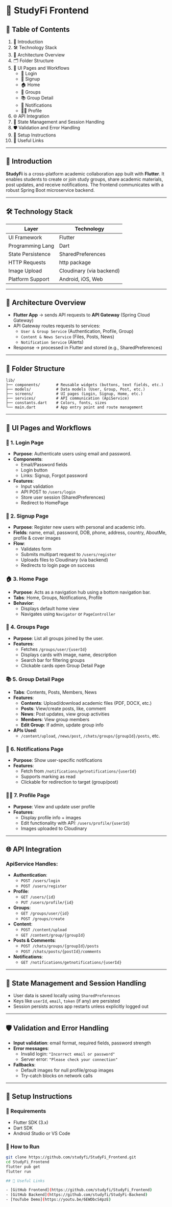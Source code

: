 # 📘 StudyFi Frontend

## 📌 Table of Contents
1. 📖 Introduction  
2. 🛠️ Technology Stack  
3. 🧱 Architecture Overview  
4. 🗂️ Folder Structure  
5. 📱 UI Pages and Workflows  
   - 🔐 Login  
   - 📝 Signup  
   - 🏠 Home  
   - 👥 Groups  
   - 📚 Group Detail  
   - 🔔 Notifications  
   - 🙍‍♀️ Profile  
6. 🌐 API Integration  
7. 💾 State Management and Session Handling  
8. 🛡️ Validation and Error Handling  
9. 🧪 Setup Instructions  
10. 🔗 Useful Links

---

## 🧠 Introduction

**StudyFi** is a cross-platform academic collaboration app built with **Flutter**. It enables students to create or join study groups, share academic materials, post updates, and receive notifications. The frontend communicates with a robust Spring Boot microservice backend.

---

## 🛠️ Technology Stack

| Layer             | Technology        |
|------------------|-------------------|
| UI Framework     | Flutter           |
| Programming Lang | Dart              |
| State Persistence| SharedPreferences |
| HTTP Requests    | http package      |
| Image Upload     | Cloudinary (via backend) |
| Platform Support | Android, iOS, Web |

---

## 🧱 Architecture Overview

- **Flutter App** → sends API requests to **API Gateway** (Spring Cloud Gateway)
- API Gateway routes requests to services:
  - `User & Group Service` (Authentication, Profile, Group)
  - `Content & News Service` (Files, Posts, News)
  - `Notification Service` (Alerts)
- Response → processed in Flutter and stored (e.g., SharedPreferences)

---
## 📁 Folder Structure

```plaintext
lib/
├── components/       # Reusable widgets (buttons, text fields, etc.)
├── models/           # Data models (User, Group, Post, etc.)
├── screens/          # UI pages (Login, Signup, Home, etc.)
├── services/         # API communication (ApiService)
├── constants.dart    # Colors, fonts, sizes
└── main.dart         # App entry point and route management
```


---

## 📱 UI Pages and Workflows

### 🔐 1. Login Page
- **Purpose**: Authenticate users using email and password.
- **Components**:
  - Email/Password fields
  - Login button
  - Links: Signup, Forgot password
- **Features**:
  - Input validation
  - API POST to `/users/login`
  - Store user session (SharedPreferences)
  - Redirect to HomePage

### 📝 2. Signup Page
- **Purpose**: Register new users with personal and academic info.
- **Fields**: name, email, password, DOB, phone, address, country, AboutMe, profile & cover images
- **Flow**:
  - Validates form
  - Submits multipart request to `/users/register`
  - Uploads files to Cloudinary (via backend)
  - Redirects to login page on success

### 🏠 3. Home Page
- **Purpose**: Acts as a navigation hub using a bottom navigation bar.
- **Tabs**: Home, Groups, Notifications, Profile
- **Behavior**:
  - Displays default home view
  - Navigates using `Navigator` or `PageController`

### 👥 4. Groups Page
- **Purpose**: List all groups joined by the user.
- **Features**:
  - Fetches `/groups/user/{userId}`
  - Displays cards with image, name, description
  - Search bar for filtering groups
  - Clickable cards open Group Detail Page

### 📚 5. Group Detail Page
- **Tabs**: Contents, Posts, Members, News
- **Features**:
  - **Contents**: Upload/download academic files (PDF, DOCX, etc.)
  - **Posts**: View/create posts, like, comment
  - **News**: Post updates, view group activities
  - **Members**: View group members
  - **Edit Group**: If admin, update group info
- **APIs Used**:
  - `/content/upload`, `/news/post`, `/chats/groups/{groupId}/posts`, etc.

### 🔔 6. Notifications Page
- **Purpose**: Show user-specific notifications
- **Features**:
  - Fetch from `/notifications/getnotifications/{userId}`
  - Supports marking as read
  - Clickable for redirection to target (group/post)

### 🙍‍♀️ 7. Profile Page
- **Purpose**: View and update user profile
- **Features**:
  - Display profile info + images
  - Edit functionality with API: `/users/profile/{userId}`
  - Images uploaded to Cloudinary

---

## 🌐 API Integration

### ApiService Handles:
- **Authentication**:
  - `POST /users/login`
  - `POST /users/register`
- **Profile**:
  - `GET /users/{id}`
  - `PUT /users/profile/{id}`
- **Groups**:
  - `GET /groups/user/{id}`
  - `POST /groups/create`
- **Content**:
  - `POST /content/upload`
  - `GET /content/group/{groupId}`
- **Posts & Comments**:
  - `POST /chats/groups/{groupId}/posts`
  - `POST /chats/posts/{postId}/comments`
- **Notifications**:
  - `GET /notifications/getnotifications/{userId}`

---

## 💾 State Management and Session Handling

- User data is saved locally using `SharedPreferences`
- Keys like `userId`, `email`, `token` (if any) are persisted
- Session persists across app restarts unless explicitly logged out

---

## 🛡️ Validation and Error Handling

- **Input validation**: email format, required fields, password strength
- **Error messages**:
  - Invalid login: `"Incorrect email or password"`
  - Server error: `"Please check your connection"`
- **Fallbacks**:
  - Default images for null profile/group images
  - Try-catch blocks on network calls

---

## 🧪 Setup Instructions

### 🔧 Requirements
- Flutter SDK (3.x)
- Dart SDK
- Android Studio or VS Code

### 🚀 How to Run
```bash
git clone https://github.com/studyfi/StudyFi_Frontend.git
cd StudyFi_Frontend
flutter pub get
flutter run

## 🔗 Useful Links

- [GitHub Frontend](https://github.com/studyfi/StudyFi_Frontend)  
- [GitHub Backend](https://github.com/studyfi/StudyFi-Backend)  
- [YouTube Demo](https://youtu.be/6EWDbcS4pzE)

